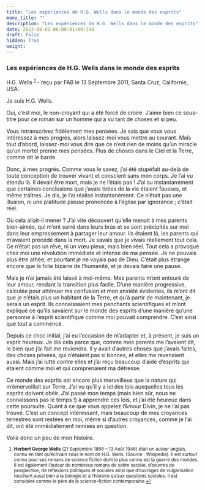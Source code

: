 ```yaml
---
title: "Les expériences de H.G. Wells dans le monde des esprits"
menu_title: ""
description: "Les expériences de H.G. Wells dans le monde des esprits"
date: 2022-06-01 06:00:01+00:198
draft: False
hidden: True
weight:
---
```

### Les expériences de H.G. Wells dans le monde des esprits

H.G. Wells <sup id="a1">[1](#f1)</sup> - reçu par FAB le 13 Septembre 2011, Santa Cruz, Californie, USA.

Je suis H.G. Wells.

Oui, c’est moi, le non-croyant qui a été forcé de croire. J’aime bien ce sous-titre pour ce roman sur un homme qui a vu tant de choses et si peu.

Vous retranscrivez fidèlement mes pensées. Je sais que vous vous intéressez à mes progrès, alors laissez-moi vous mettre au courant. Mais tout d’abord, laissez-moi vous dire que ce n’est rien de moins qu’un miracle qu’un mortel prenne mes pensées. Plus de choses dans le Ciel et la Terre, comme dit le barde.

Donc, à mes progrès. Comme vous le savez, j’ai été stupéfait au-delà de toute conception de trouver vivant et conscient sans mon corps. Je l’ai vu étendu là. Il devait être mort, mais je ne l’étais pas ! J’ai su instantanément que certaines conclusions que j’avais tirées de la vie étaient fausses, et même traîtres. Je dis, je l’ai réalisé instantanément. Ce n’était pas une illusion, ni une platitude pieuse prononcée à l’église par ignorance ; c’était réel.

Où cela allait-il mener ? J’ai vite découvert qu’elle menait à mes parents bien-aimés, qui m’ont serré dans leurs bras et se sont précipités sur moi dans leur empressement à partager leur amour. Ils étaient là, les parents qui m’avaient précédé dans la mort. Je savais que je vivais réellement tout cela. Ce n’était pas un rêve, ni un vœu pieux, mais bien réel. Tout cela a provoqué chez moi une révolution immédiate et intense de ma pensée. Je ne pouvais plus être athée, et pourtant je ne voyais pas de Dieu. C’était plus étrange encore que la folie bizarre de l’humanité, et je devais faire une pause.

Mais je n’ai jamais été laissé à moi-même. Mes parents m’ont entouré de leur amour, rendant la transition plus facile. D’une manière progressive, calculée pour atténuer ma confusion et mon anxiété évidentes, ils m’ont dit que je n’étais plus un habitant de la Terre, et qu’à partir de maintenant, je serais un esprit. Ils connaissaient mes penchants scientifiques et m’ont expliqué ce qu’ils savaient sur le monde des esprits d’une manière qu’une personne à l’esprit scientifique comme moi pouvait comprendre. C’est ainsi que tout a commencé.

Depuis ce choc initial, j’ai eu l’occasion de m’adapter et, à présent, je suis un esprit heureux. Je dis cela parce que, comme mes parents me l’avaient dit, le bien que j’ai fait me reviendra. Il y avait d’autres choses que j’avais faites, des choses privées, qui n’étaient pas si bonnes, et elles me revenaient aussi. Mais j’ai lutté contre elles et j’ai reçu beaucoup d’aide d’esprits qui étaient comme moi et qui comprenaient ma détresse.

Ce monde des esprits est encore plus merveilleux que la nature qui m’émerveillait sur Terre. J’ai vu qu’il y a ici des lois auxquelles tous les esprits doivent obéir. J’ai passé mon temps (mais bien sûr, nous ne connaissons pas le temps !) à apprendre ces lois, et j’ai été heureux dans cette poursuite. Quant à ce que vous appelez l’Amour Divin, je ne l’ai pas trouvé. C’est un concept intéressant, mais beaucoup de mes croyances terrestres sont restées en moi, même si d’autres croyances, comme je l’ai dit, ont été immédiatement remises en question.

Voilà donc un peu de mon histoire.
<small>

1. <large id="f1"> **Herbert George Wells** (21 Septembre 1866 – 13 Août 1946) était un auteur anglais, connu en tant qu’écrivain sous le nom de H.G. Wells. (Source : Wikipedia). Il est surtout connu pour ses romans de science fiction dont le plus connu est la guerre des mondes. Il est également l’auteur de nombreux romans de satire sociale, d’œuvres de prospective, de réflexions politiques et sociales ainsi que d’ouvrages de vulgarisation touchant aussi bien à la biologie et à l’histoire qu’aux questions sociales. Il est considéré comme le père de la science-fiction contemporaine.[↩](#a1)
